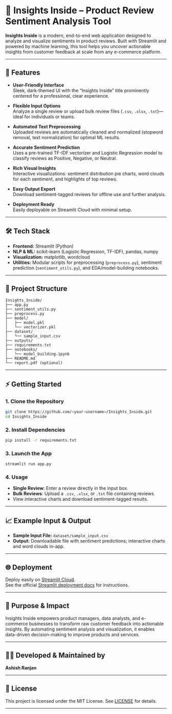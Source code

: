 # 🧠 Insights Inside – Product Review Sentiment Analysis Tool

**Insights Inside** is a modern, end-to-end web application designed to analyze and visualize sentiments in product reviews. Built with Streamlit and powered by machine learning, this tool helps you uncover actionable insights from customer feedback at scale from any 
e-commerce platform.

---

## 🚀 Features

- **User-Friendly Interface**  
  Sleek, dark-themed UI with the “Insights Inside” title prominently centered for a professional, clear experience.

- **Flexible Input Options**  
  Analyze a single review or upload bulk review files (`.csv`, `.xlsx`, `.txt`)—ideal for individuals or teams.

- **Automated Text Preprocessing**  
  Uploaded reviews are automatically cleaned and normalized (stopword removal, text normalization) for optimal ML results.

- **Accurate Sentiment Prediction**  
  Uses a pre-trained TF-IDF vectorizer and Logistic Regression model to classify reviews as Positive, Negative, or Neutral.

- **Rich Visual Insights**  
  Interactive visualizations: sentiment distribution pie charts, word clouds for each sentiment, and highlights of top reviews.

- **Easy Output Export**  
  Download sentiment-tagged reviews for offline use and further analysis.

- **Deployment Ready**  
  Easily deployable on Streamlit Cloud with minimal setup.

---

## 🛠️ Tech Stack

- **Frontend:** Streamlit (Python)
- **NLP & ML:** scikit-learn (Logistic Regression, TF-IDF), pandas, numpy
- **Visualization:** matplotlib, wordcloud
- **Utilities:** Modular scripts for preprocessing (`preprocess.py`), sentiment prediction (`sentiment_utils.py`), and EDA/model-building notebooks.

---

## 📁 Project Structure

```
Insights_Inside/
├── app.py
├── sentiment_utils.py
├── preprocess.py
├── model/
│   ├── model.pkl
│   └── vectorizer.pkl
├── dataset/
│   └── sample_input.csv
├── outputs/
├── requirements.txt
├── notebooks/
│   └── model_building.ipynb
├── README.md
└── report.pdf (optional)
```

---

## ⚡ Getting Started

### 1. Clone the Repository

```bash
git clone https://github.com/<your-username>/Insights_Inside.git
cd Insights_Inside
```

### 2. Install Dependencies

```bash
pip install -r requirements.txt
```

### 3. Launch the App

```bash
streamlit run app.py
```

### 4. Usage

- **Single Review**: Enter a review directly in the input box.
- **Bulk Reviews**: Upload a `.csv`, `.xlsx`, or `.txt` file containing reviews.
- View interactive charts and download sentiment-tagged results.

---

## 📈 Example Input & Output

- **Sample Input File:** `dataset/sample_input.csv`
- **Output:** Downloadable file with sentiment predictions; interactive charts and word clouds in-app.

---

## 🌐 Deployment

Deploy easily on [Streamlit Cloud](https://streamlit.io/cloud).  
See the official [Streamlit deployment docs](https://docs.streamlit.io/streamlit-community-cloud/deploy-your-app) for instructions.

---

## 🎯 Purpose & Impact

Insights Inside empowers product managers, data analysts, and e-commerce businesses to transform raw customer feedback into actionable insights. By automating sentiment analysis and visualization, it enables data-driven decision-making to improve products and services.

---

## 👨‍💻 Developed & Maintained by

**Ashish Ranjan**

---

## 📄 License

This project is licensed under the MIT License. See [LICENSE](LICENSE) for details.

---

